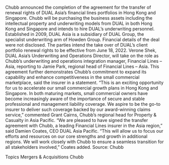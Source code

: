 Chubb announced the completion of the agreement for the transfer of renewal rights of DUAL Asia’s financial lines portfolios in Hong Kong and Singapore.
Chubb will be purchasing the business assets including the intellectual property and underwriting models from DUAL in both Hong Kong and Singapore and intends to hire DUAL’s underwriting personnel. Established in 2009, DUAL Asia is a subsidiary of DUAL Group, the specialist underwriting arm of Howden Group.
Financial details of the deal were not disclosed. The parties intend the take over of DUAL’s client portfolio renewal rights to be effective from June 18, 2022.
Verone Shek, DUAL Asia’s Underwriting and Operations Director, will take on the role as Chubb’s underwriting and operations integration manager, Financial Lines – Asia, reporting to Jamie Park, regional head of Financial Lines – Asia.
This agreement further demonstrates Chubb’s commitment to expand its capability and enhance competitiveness in the small commercial marketplace, said the insurer in a statement.
“This is an exciting opportunity for us to accelerate our small commercial growth plans in Hong Kong and Singapore. In both maturing markets, small commercial owners have become increasingly aware of the importance of secure and stable professional and management liability coverage. We aspire to be the go-to insurer to deliver such coverage backed by our award-winning claims service,” commented Grant Cairns, Chubb’s regional head for Property & Casualty in Asia Pacific.
“We are pleased to have signed the transfer agreement with Chubb, a leading Financial Lines insurer in the Asia region,” said Damien Coates, CEO DUAL Asia Pacific.
“This will allow us to focus our efforts and resources on our core strengths and growth in additional regions. We will work closely with Chubb to ensure a seamless transition for all stakeholders involved,” Coates added.
Source: Chubb

Topics
Mergers & Acquisitions
Chubb
